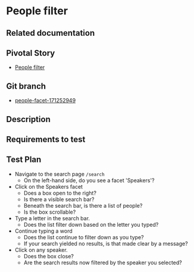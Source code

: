 <!-- Generate a new file using -->
<!-- sed -e "s/\People filter/My story/" -e "s/\171252949/156128780/" -e "s/\people-facet-171252949/`git_current_branch`/g" template.md | tee "`git_current_branch`.md" -->

# People filter

## Related documentation

## Pivotal Story

* [People filter](https://www.pivotaltracker.com/story/show/171252949)

## Git branch

* [people-facet-171252949](https://github.com/HammerMuseum/hammer-video/tree/people-facet-171252949)

## Description

## Requirements to test

## Test Plan
- Navigate to the search page `/search`
  - On the left-hand side, do you see a facet 'Speakers'?
- Click on the Speakers facet
  - Does a box open to the right?
  - Is there a visible search bar?
  - Beneath the search bar, is there a list of people?
  - Is the box scrollable?
- Type a letter in the search bar.
  - Does the list filter down based on the letter you typed?
- Continue typing a word
  - Does the list continue to filter down as you type?
  - If your search yielded no results, is that made clear by a message?
- Click on any speaker.
  - Does the box close?
  - Are the search results now filtered by the speaker you selected?
